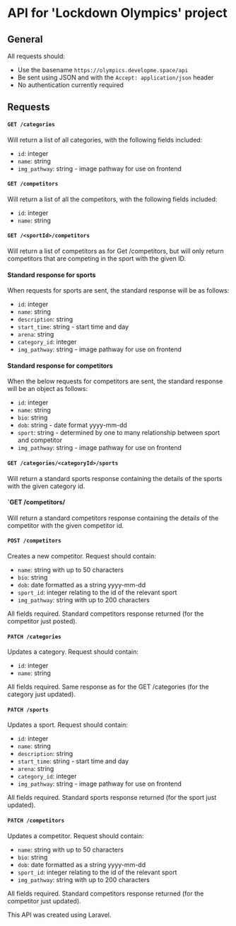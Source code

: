 # API for 'Lockdown Olympics' project

## General

All requests should:

- Use the basename `https://olympics.developme.space/api`
- Be sent using JSON and with the `Accept: application/json` header
- No authentication currently required

## Requests

#### `GET /categories`

Will return a list of all categories, with the following fields included:

- `id`: integer
- `name`: string
- `img_pathway`: string - image pathway for use on frontend

#### `GET /competitors`

Will return a list of all the competitors, with the following fields included:

- `id`: integer
- `name`: string

#### `GET /<sportId>/competitors`

Will return a list of competitors as for Get /competitors, but will only return competitors that are competing in the sport with the given ID. 

#### Standard response for sports

When requests for sports are sent, the standard response will be as follows:

- `id`: integer
- `name`: string
- `description`: string
- `start_time`: string - start time and day
- `arena`: string
- `category_id`: integer
- `img_pathway`: string - image pathway for use on frontend

#### Standard response for competitors

When the below requests for competitors are sent, the standard response will be an object as follows:

- `id`: integer
- `name`: string
- `bio`: string
- `dob`: string - date format yyyy-mm-dd
- `sport`: string - determined by one to many relationship between sport and competitor
- `img_pathway`: string - image pathway for use on frontend

#### `GET /categories/<categoryId>/sports`

Will return a standard sports response containing the details of the sports with the given category id.          

#### `GET /competitors/<competitorId>

Will return a standard competitors response containing the details of the competitor with the given competitor id. 

#### `POST /competitors`

Creates a new competitor. Request should contain:

- `name`: string with up to 50 characters
- `bio`: string
- `dob`: date formatted as a string yyyy-mm-dd
- `sport_id`: integer relating to the id of the relevant sport
- `img_pathway`: string with up to 200 characters

All fields required. Standard competitors response returned (for the competitor just posted).

#### `PATCH /categories`

Updates a category. Request should contain:

- `id`: integer
- `name`: string

All fields required. Same response as for the GET /categories (for the category just updated).

#### `PATCH /sports`

Updates a sport. Request should contain:

- `id`: integer
- `name`: string
- `description`: string
- `start_time`: string - start time and day
- `arena`: string
- `category_id`: integer
- `img_pathway`: string - image pathway for use on frontend

All fields required. Standard sports response returned (for the sport just updated).

#### `PATCH /competitors`

Updates a competitor. Request should contain:

- `name`: string with up to 50 characters
- `bio`: string
- `dob`: date formatted as a string yyyy-mm-dd
- `sport_id`: integer relating to the id of the relevant sport
- `img_pathway`: string with up to 200 characters

All fields required. Standard competitors response returned (for the competitor just updated).

This API was created using Laravel.
